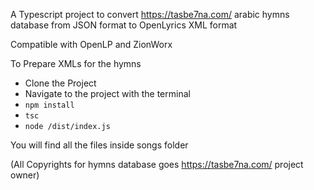 A Typescript project to convert https://tasbe7na.com/ arabic hymns database from JSON format to OpenLyrics XML format

Compatible with OpenLP and ZionWorx

To Prepare XMLs for the hymns


* Clone the Project
* Navigate to the project with the terminal
* `npm install`
* `tsc`
* `node /dist/index.js`

You will find all the files inside songs folder


(All Copyrights for hymns database goes https://tasbe7na.com/ project owner)
